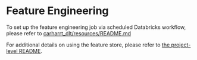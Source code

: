 # Feature Engineering
To set up the feature engineering job via scheduled Databricks workflow, please refer to [carharrt_dlt/resources/README.md](../resources/README.md)

For additional details on using the feature store, please refer to [the project-level README](../README.md).
